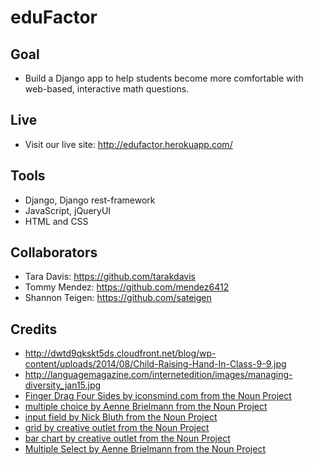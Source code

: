# eduFactor

## Goal
  - Build a Django app to help students become more comfortable with web-based, interactive math questions.

## Live
  - Visit our live site: http://edufactor.herokuapp.com/

## Tools
  - Django, Django rest-framework
  - JavaScript, jQueryUI
  - HTML and CSS

## Collaborators
- Tara Davis: https://github.com/tarakdavis
- Tommy Mendez: https://github.com/mendez6412
- Shannon Teigen: https://github.com/sateigen

## Credits
- http://dwtd9qkskt5ds.cloudfront.net/blog/wp-content/uploads/2014/08/Child-Raising-Hand-In-Class-9-9.jpg
- http://languagemagazine.com/internetedition/images/managing-diversity_jan15.jpg
- [Finger Drag Four Sides by iconsmind.com from the Noun Project](https://thenounproject.com/term/finger-drag-four-sides/68662/)
- [multiple choice by Aenne Brielmann from the Noun Project](https://thenounproject.com/search/?q=multiple+choice&i=139103)
- [input field by Nick Bluth from the Noun Project](https://thenounproject.com/npbluth/collection/form-elements/?oq=fill%20in%20form&cidx=1&i=338282)
- [grid by creative outlet from the Noun Project](https://thenounproject.com/search/?q=grid&i=585519)
- [bar chart by creative outlet from the Noun Project](https://thenounproject.com/creativeoutlet/collection/web-optimization-bolder/?q=bar&i=604168)
- [Multiple Select by Aenne Brielmann from the Noun Project](https://thenounproject.com/search/?q=multiple+select&i=139102)

